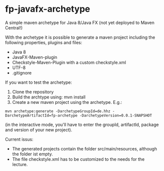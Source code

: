 # fp-javafx-archetype
A simple maven archetype for Java 8/Java FX (not yet deployed to Maven Central!)

With the archetype it is possible to generate a maven project including the following properties, plugins and files:
- Java 8
- JavaFX-Maven-plugin
- Checkstyle-Maven-Plugin with a custom checkstyle.xml
- UTF-8
- .gitignore

If you want to test the archetype:
1. Clone the repository
2. Build the archtype using: mvn install
3. Create a new maven project using the archetype. E.g.:

`mvn archetype:generate -DarchetypeGroupId=de.hhz -DarchetypeArtifactId=fp-archetype -DarchetypeVersion=0.0.1-SNAPSHOT`

(in the interactive mode, you'll have to enter the groupId, artifactId, package and version of your new project).

Current issus:
* The generated projects contain the folder src/main/resources, although the folder ist empty.
* The file checkstyle.xml has to be customized to the needs for the lecture.
